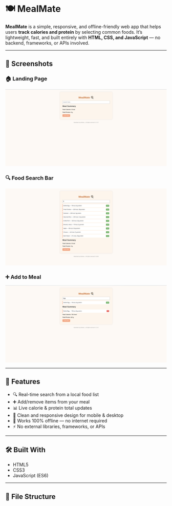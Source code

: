 # 🍽️ MealMate

**MealMate** is a simple, responsive, and offline-friendly web app that helps users **track calories and protein** by selecting common foods. It’s lightweight, fast, and built entirely with **HTML, CSS, and JavaScript** — no backend, frameworks, or APIs involved.

---

## 📸 Screenshots

### 🏠 Landing Page
![Landing Page](screenshot-landing.png)

### 🔍 Food Search Bar
![Search](screenshot-search.png)

### ➕ Add to Meal
![Add Meal](screenshot-add-meal.png)

---

## 🚀 Features

- 🔍 Real-time search from a local food list
- ➕ Add/remove items from your meal
- 📊 Live calorie & protein total updates
- 🧾 Clean and responsive design for mobile & desktop
- 🔌 Works 100% offline — no internet required
- ⚡ No external libraries, frameworks, or APIs

---

## 🛠️ Built With

- HTML5  
- CSS3  
- JavaScript (ES6)

---

## 📁 File Structure


